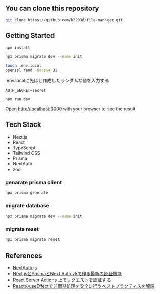 ## You can clone this repository

```bash
git clone https://github.com/k22036/file-manager.git
```

## Getting Started

```bash
npm install
```

```bash
npx prisma migrate dev --name init
```

```bash
touch .env.local
openssl rand -base64 32
```

.env.localに先ほど作成したランダムな値を入力する

```.env.local
AUTH_SECRET=secret
```

```bash
npm run dev
```

Open [http://localhost:3000](http://localhost:3000) with your browser to see the result.

## Tech Stack

- Next.js
- React
- TypeScript
- Tailwind CSS
- Prisma
- NextAuth
- zod

### genarate prisma client

```bash
npx prisma generate
```

### migrate database

```bash
npx prisma migrate dev --name init
```

### migrate reset

```bash
npx prisma migrate reset
```

## References

- [NextAuth.js](https://next-auth.js.org)
- [Next.jsとPrismaとNext Auth v5で作る最新の認証機能](https://qiita.com/takubii/items/dba560577ccbb436e5a3)
- [React Server Actions 上でリクエストを認証する](https://zenn.dev/shiba_hiro/articles/serveractions-auth)
- [ReactのuseEffectで非同期処理を安全に行うベストプラクティスを解説](https://ittrip.xyz/react/react-useeffect-async-tips)
